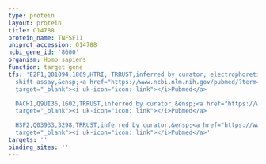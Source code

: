```yaml
---
type: protein
layout: protein
title: O14788
protein_name: TNFSF11
uniprot_accession: O14788
ncbi_gene_id: '8600'
organism: Homo sapiens
function: target gene
tfs: 'E2F1,Q01094,1869,HTRI; TRRUST,inferred by curator; electrophoretic mobility
  shift assay,&ensp;<a href="https://www.ncbi.nlm.nih.gov/pubmed/?term=18381203%5Buid%5D"
  target="_blank"><i uk-icon="icon: link"></i>Pubmed</a>

  DACH1,Q9UI36,1602,TRRUST,inferred by curator,&ensp;<a href="https://www.ncbi.nlm.nih.gov/pubmed/?term=17891780%5Buid%5D"
  target="_blank"><i uk-icon="icon: link"></i>Pubmed</a>

  HSF2,Q03933,3298,TRRUST,inferred by curator,&ensp;<a href="https://www.ncbi.nlm.nih.gov/pubmed/?term=15731115%5Buid%5D"
  target="_blank"><i uk-icon="icon: link"></i>Pubmed</a>'
targets: ''
binding_sites: ''
---
```

